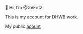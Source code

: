 👋 Hi, I’m @GeFritz

This is my account for DHWB work.

My public [acount](https://github.com/physimdev) 
